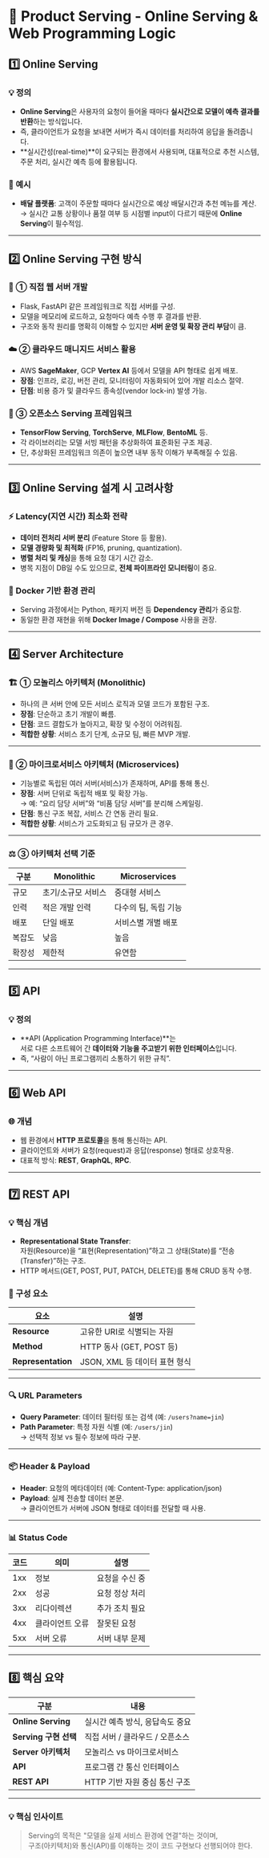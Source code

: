 # 🧩 Product Serving - Online Serving & Web Programming Logic

## **1️⃣ Online Serving**

### 💡 정의
- **Online Serving**은 사용자의 요청이 들어올 때마다 **실시간으로 모델이 예측 결과를 반환**하는 방식입니다.  
- 즉, 클라이언트가 요청을 보내면 서버가 즉시 데이터를 처리하여 응답을 돌려줍니다.  
- **실시간성(real-time)**이 요구되는 환경에서 사용되며, 대표적으로 추천 시스템, 주문 처리, 실시간 예측 등에 활용됩니다.

### 💬 예시
- **배달 플랫폼**: 고객이 주문할 때마다 실시간으로 예상 배달시간과 추천 메뉴를 계산.  
  → 실시간 교통 상황이나 품절 여부 등 시점별 input이 다르기 때문에 **Online Serving**이 필수적임.

---

## **2️⃣ Online Serving 구현 방식**

### 🧱 ① 직접 웹 서버 개발
- Flask, FastAPI 같은 프레임워크로 직접 서버를 구성.  
- 모델을 메모리에 로드하고, 요청마다 예측 수행 후 결과를 반환.  
- 구조와 동작 원리를 명확히 이해할 수 있지만 **서버 운영 및 확장 관리 부담**이 큼.

### ☁️ ② 클라우드 매니지드 서비스 활용
- AWS **SageMaker**, GCP **Vertex AI** 등에서 모델을 API 형태로 쉽게 배포.  
- **장점**: 인프라, 로깅, 버전 관리, 모니터링이 자동화되어 있어 개발 리소스 절약.  
- **단점**: 비용 증가 및 클라우드 종속성(vendor lock-in) 발생 가능.

### 🧩 ③ 오픈소스 Serving 프레임워크
- **TensorFlow Serving**, **TorchServe**, **MLFlow**, **BentoML** 등.  
- 각 라이브러리는 모델 서빙 패턴을 추상화하여 표준화된 구조 제공.  
- 단, 추상화된 프레임워크 의존이 높으면 내부 동작 이해가 부족해질 수 있음.  

---

## **3️⃣ Online Serving 설계 시 고려사항**

### ⚡ Latency(지연 시간) 최소화 전략
- **데이터 전처리 서버 분리** (Feature Store 등 활용).  
- **모델 경량화 및 최적화** (FP16, pruning, quantization).  
- **병렬 처리 및 캐싱**을 통해 요청 대기 시간 감소.  
- 병목 지점이 DB일 수도 있으므로, **전체 파이프라인 모니터링**이 중요.

### 🐳 Docker 기반 환경 관리
- Serving 과정에서는 Python, 패키지 버전 등 **Dependency 관리**가 중요함.  
- 동일한 환경 재현을 위해 **Docker Image / Compose** 사용을 권장.  

---

## **4️⃣ Server Architecture**

### 🏗️ ① 모놀리스 아키텍처 (Monolithic)
- 하나의 큰 서버 안에 모든 서비스 로직과 모델 코드가 포함된 구조.  
- **장점**: 단순하고 초기 개발이 빠름.  
- **단점**: 코드 결합도가 높아지고, 확장 및 수정이 어려워짐.  
- **적합한 상황**: 서비스 초기 단계, 소규모 팀, 빠른 MVP 개발.

---

### 🧱 ② 마이크로서비스 아키텍처 (Microservices)
- 기능별로 독립된 여러 서버(서비스)가 존재하며, API를 통해 통신.  
- **장점**: 서버 단위로 독립적 배포 및 확장 가능.  
  → 예: “요리 담당 서버”와 “비품 담당 서버”를 분리해 스케일링.  
- **단점**: 통신 구조 복잡, 서비스 간 연동 관리 필요.  
- **적합한 상황**: 서비스가 고도화되고 팀 규모가 큰 경우.

---

### ⚖️ ③ 아키텍처 선택 기준
| 구분 | Monolithic | Microservices |
|------|-------------|----------------|
| 규모 | 초기/소규모 서비스 | 중대형 서비스 |
| 인력 | 적은 개발 인력 | 다수의 팀, 독립 기능 |
| 배포 | 단일 배포 | 서비스별 개별 배포 |
| 복잡도 | 낮음 | 높음 |
| 확장성 | 제한적 | 유연함 |

---

## **5️⃣ API**

### 💡 정의
- **API (Application Programming Interface)**는  
  서로 다른 소프트웨어 간 **데이터와 기능을 주고받기 위한 인터페이스**입니다.  
- 즉, “사람이 아닌 프로그램끼리 소통하기 위한 규칙”.

---

## **6️⃣ Web API**

### 🌐 개념
- 웹 환경에서 **HTTP 프로토콜**을 통해 통신하는 API.  
- 클라이언트와 서버가 요청(request)과 응답(response) 형태로 상호작용.  
- 대표적 방식: **REST**, **GraphQL**, **RPC**.

---

## **7️⃣ REST API**

### 💡 핵심 개념
- **Representational State Transfer**:  
  자원(Resource)을 “표현(Representation)”하고 그 상태(State)를 “전송(Transfer)”하는 구조.  
- HTTP 메서드(GET, POST, PUT, PATCH, DELETE)를 통해 CRUD 동작 수행.

### 🧩 구성 요소
| 요소 | 설명 |
|------|------|
| **Resource** | 고유한 URI로 식별되는 자원 |
| **Method** | HTTP 동사 (GET, POST 등) |
| **Representation** | JSON, XML 등 데이터 표현 형식 |

---

### 🔍 URL Parameters
- **Query Parameter**: 데이터 필터링 또는 검색 (예: `/users?name=jin`)  
- **Path Parameter**: 특정 자원 식별 (예: `/users/jin`)  
→ 선택적 정보 vs 필수 정보에 따라 구분.

---

### 📦 Header & Payload
- **Header**: 요청의 메타데이터 (예: Content-Type: application/json)  
- **Payload**: 실제 전송할 데이터 본문.  
→ 클라이언트가 서버에 JSON 형태로 데이터를 전달할 때 사용.

---

### 📊 Status Code
| 코드 | 의미 | 설명 |
|------|------|------|
| 1xx | 정보 | 요청을 수신 중 |
| 2xx | 성공 | 요청 정상 처리 |
| 3xx | 리다이렉션 | 추가 조치 필요 |
| 4xx | 클라이언트 오류 | 잘못된 요청 |
| 5xx | 서버 오류 | 서버 내부 문제 |

---

## **8️⃣ 핵심 요약**

| 구분 | 내용 |
|------|------|
| **Online Serving** | 실시간 예측 방식, 응답속도 중요 |
| **Serving 구현 선택** | 직접 서버 / 클라우드 / 오픈소스 |
| **Server 아키텍처** | 모놀리스 vs 마이크로서비스 |
| **API** | 프로그램 간 통신 인터페이스 |
| **REST API** | HTTP 기반 자원 중심 통신 구조 |

---

### 💡 핵심 인사이트
> Serving의 목적은 "모델을 실제 서비스 환경에 연결"하는 것이며,  
> 구조(아키텍처)와 통신(API)를 이해하는 것이 코드 구현보다 선행되어야 한다.
